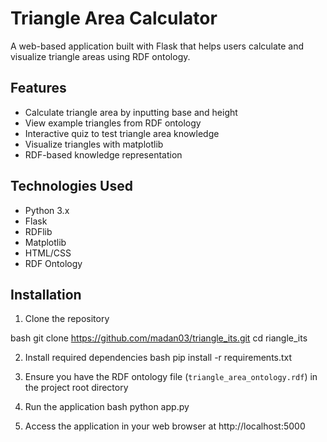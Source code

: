 # Triangle Area Calculator

A web-based application built with Flask that helps users calculate and visualize triangle areas using RDF ontology.

## Features

- Calculate triangle area by inputting base and height
- View example triangles from RDF ontology
- Interactive quiz to test triangle area knowledge
- Visualize triangles with matplotlib
- RDF-based knowledge representation

## Technologies Used

- Python 3.x
- Flask
- RDFlib
- Matplotlib
- HTML/CSS
- RDF Ontology

## Installation

1. Clone the repository

bash
git clone https://github.com/madan03/triangle_its.git
cd riangle_its


2. Install required dependencies
bash
pip install -r requirements.txt

3. Ensure you have the RDF ontology file (`triangle_area_ontology.rdf`) in the project root directory

4. Run the application
bash
python app.py

5. Access the application in your web browser at http://localhost:5000
